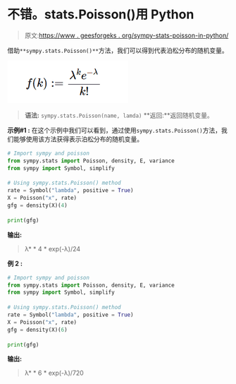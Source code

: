 # 不错。stats.Poisson()用 Python

> 原文:[https://www . geesforgeks . org/sympy-stats-poisson-in-python/](https://www.geeksforgeeks.org/sympy-stats-poisson-in-python/)

借助`**sympy.stats.Poisson()**`方法，我们可以得到代表泊松分布的随机变量。

![](img/01fcf9b368ebdb81f98767f38adcc20d.png)

> **语法:** `sympy.stats.Poisson(name, lamda)`
> **返回:**返回随机变量。

**示例#1 :**
在这个示例中我们可以看到，通过使用`sympy.stats.Poisson()`方法，我们能够使用该方法获得表示泊松分布的随机变量。

```py
# Import sympy and poisson
from sympy.stats import Poisson, density, E, variance
from sympy import Symbol, simplify

# Using sympy.stats.Poisson() method
rate = Symbol("lambda", positive = True)
X = Poisson("x", rate)
gfg = density(X)(4)

print(gfg)
```

**输出:**

> λ* * 4 * exp(-λ)/24

**例 2 :**

```py
# Import sympy and poisson
from sympy.stats import Poisson, density, E, variance
from sympy import Symbol, simplify

# Using sympy.stats.Poisson() method
rate = Symbol("lambda", positive = True)
X = Poisson("x", rate)
gfg = density(X)(6)

print(gfg)
```

**输出:**

> λ* * 6 * exp(-λ)/720